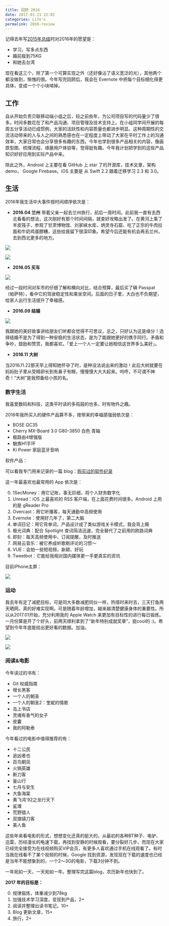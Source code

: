 ```yaml
---
title: 回顾 2016
date: 2017-01-21 22:02
categories: Life's
permalink: 2016-review
---
```


记得去年写[2015年总结](http://w4mxl.github.io/2016/02/07/write-in-the-end-of-2015/)时对2016年的愿望是：

- 学习，写多点东西 
- 婚前瘦到75KG
- 和她去台湾

现在看这三个，除了第一个可算实现之外（还好像沾了语义宽泛的光），其他两个都没做到，惭愧的很。今年写完回顾后，我会在 Evernote 中把每个目标细化得更具体，变成一个个小块啃掉。

<!-- more -->

## 工作

自从开始负责贝联移动端小组之后，较之前些年，为公司项目写的代码量少了很多。时间多数花在了和产品沟通、项目管理及技术支持上。在小组同学间开展的每周五分享活动已成惯例，大家的活跃性和内容质量也都进步明显。这种周期性的交流活动带来的人与人之间的熟悉感也在一定程度上带动了大家在平时工作上的沟通效率，大家日常也会分享很多有趣的东西。今年也学到很多产品相关的内容，像画原型图、梳理流程、琢磨用户体验等，觉得挺有趣。今年我计划把学到的这些产品知识好好应用到实际产品中来。

除此之外，Android 上主要在看 GitHub 上 star 了的开源库，技术文章，架构 demo， Google Firebase。iOS 主要是 从 Swift 2.2 跟着迁移学习 2.3 和 3.0。

## 生活

2016年我生活中大事件按时间顺序依次是：

* **2016.04 兰州**
带着父亲一起去兰州旅行，前后一周时间。此前我一直有去西北看看的想法，这次刚好有那个时间间隔，就查好攻略出发了。在黄河上乘了羊皮筏子、参观了甘肃博物馆、刘家峡水库、炳灵寺石窟、吃了正宗的牛肉拉面和牛奶鸡蛋醪糟，这些给我留下很深印象。希望今后还能有机会再去兰州，去到西北更多的地方。

![](https://ww3.sinaimg.cn/large/006tNc79gy1fc0okwppn9j31kw16o4qp.jpg)

![](https://ww3.sinaimg.cn/large/006tNc79gy1fc11gxnj5qj30g00lcae4.jpg)

* **2016.05 买车**

![](https://ww3.sinaimg.cn/large/006tNc79gy1fc11c4d912j30sg0lcwlq.jpg)

经过一段时间对车市的仔细了解和横向对比，结合预算，最后买了辆 Passpat（帕萨特），看中它的驾驶稳定性和乘坐空间。后面的日子里，大白也不负期望，给家人出行生活提升了幸福感。

* **2016.09 结婚**

![](https://ww4.sinaimg.cn/large/006tNc79gy1fc11blgw8tj30sg0izwqi.jpg)

我跟她的美好故事讲给朋友们听都会觉得不可思议，总之，只好认为这是缘分！选择结婚不是为了得到一种安稳的生活状态，是为了能跟她更好的携手同行。矛盾和争吵，鼓励和赞赏，我都喜欢。「爱上一个人一定要让她相信这世界多么美好」。

* **2016.11 大树**

当2016.11.22那天早上得知她怀孕了时，是种没法说出来的激动！此后大树就要在妈妈肚子里从受精卵长到有鼻子有眼，慢慢慢大大大起来。呜呼，不可谓不神奇！“大树”是我预备给小孩的名。

### 数字生活

我喜爱数码和科技，这类平时读的多捣鼓的也多，时有物外之趣。

2016年我所买入的硬件产品算不多，按带来的幸福感强弱依次是：

* BOSE QC35
* Cherry MX-Board 3.0 G80-3850 白色 青轴
* 极路由4增强版
* 魅族H1手环
* Ki Power 家庭蓝牙音响

软件产品：

可以看我专门用来记录的一篇 blog：[购买过的软件纪录](http://w4mxl.github.io/2016/11/09/my-paid-apps)

这一年最喜欢也最常用的 App 依次是：

0. 1SecMoney：用它记账，事无巨细，将个人财务数字化
1. Unread：iOS 上最喜欢的 RSS 客户端，在上面花费时间很多。Android 上用的是 gReader Pro
2. Overcast：用它听播客，每天通勤中高频使用
3. Evernote：使用好几年了，第二大脑
4. 单词日记：用它背单词，产品设计成了类似游戏关卡模式，我会背上瘾
5. 极光词典：配合 Spotlight 查词简洁迅速，完全替代了之前用的欧路词典
6. 即刻：每天高频使用中，订阅提醒，及时推送
7. 网易云音乐：被它养成听歌刷评论的习惯～
8. VUE：会拍一些短视频，新颖、好玩
9. Tweetbot：它能给我相对国内媒体更一手更真实的资讯

目前iPhone主屏：

![](https://ww4.sinaimg.cn/large/006tNc79gy1fc12f762lhj30be0lcgng.jpg)

### 运动

我去年有定了减肥目标，可是同大多数减肥同伙一样，热情时来时去，三天打鱼两天晒网，真的好难实现啊。可是随着年龄增加，越来越清楚健康身体的重要性。所以从2017.01开始，充分利用我的 Apple Watch 来更加有目标性的进行每日锻炼。一月份算是开了个好头，前两天顺利拿到了“新年特别成就奖章”，挺cool的 :)。希望到今年年底能给出更好看的数据。加油。

![](https://ww1.sinaimg.cn/large/006tNc79gy1fc12jfxxbtj30be0lcq4g.jpg)

![](https://ww1.sinaimg.cn/large/006tNc79gy1fc134a0hpvj307r0lcdgs.jpg)

### 阅读&电影

今年读过的书有：

* Git 权威指南
* 增长黑客
* 一个人的朝圣
* 一个人的朝圣2：奎妮的情歌
* 岛上书店
* 灵魂有香气的女子
* 皮囊
* 我的阿勒泰

今年看过的电影中值得推荐的有：

* 十二公民
* 追凶者也
* 百鸟朝凤
* 火锅英雄
* 断刀客
* 釜山行
* 七月与安生
* 大鱼海棠
* 黄飞鸿'92之龙行天下
* 鲨滩
* 荒野猎人
* 双旗镇刀客
* 美人鱼

这些年来看电影的形式，想想变化还真的挺大的，从最初的各种BT种子、电驴、迅雷，历经漫长的龟速下载，再找到安静的时候观看，要分裂好几步。而现在大家已经完全接受为在线视频购买VIP会员，有更多人喜欢通过手机在线观看了。有时当我在线看不了某个视频的时候，Google 找到资源，发现现在下载的速度也已经是当年不能想象到的，一个2～3G的电影，下载3分钟不到。

一年宛如一天，一天宛如一年。整理写完这篇blog，农历新年也快到了。

**2017 年的目标是：**

0. 规律锻炼，体重减少到78kg
1. 加强技术学习深度，变现到产品，2+
2. 阅读并整理出读书笔记，10+
3. Blog 更新文章，15+
4. 旅行，2+


